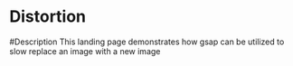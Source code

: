 # Distortion
#Description
This landing page demonstrates how gsap can be utilized to slow replace an image with a new image
